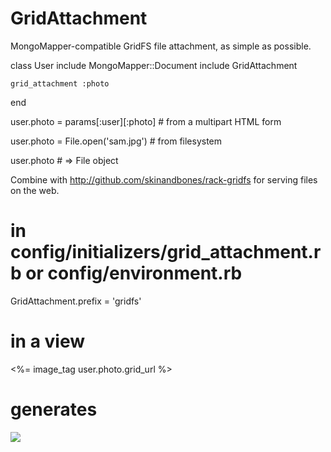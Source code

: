 GridAttachment
==============

MongoMapper-compatible GridFS file attachment, as simple as possible.

  class User
    include MongoMapper::Document
    include GridAttachment

    grid_attachment :photo
  end

  user.photo = params[:user][:photo] # from a multipart HTML form
  
  user.photo = File.open('sam.jpg') # from filesystem

  user.photo # => File object

Combine with http://github.com/skinandbones/rack-gridfs for serving files on the web.

  # in config/initializers/grid_attachment.rb or config/environment.rb
  GridAttachment.prefix = 'gridfs'

  # in a view
  <%= image_tag user.photo.grid_url %>

  # generates
  <img src="/gridfs/users/21e3d3280283e33/photo.jpg">
 
